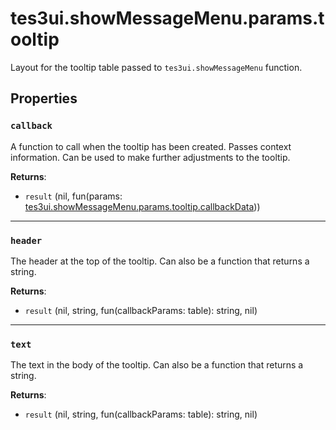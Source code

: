 # tes3ui.showMessageMenu.params.tooltip
<div class="search_terms" style="display: none">tes3ui.showmessagemenu.params.tooltip, .showmessagemenu.params.tooltip</div>

<!---
	This file is autogenerated. Do not edit this file manually. Your changes will be ignored.
	More information: https://github.com/MWSE/MWSE/tree/master/docs
-->

Layout for the tooltip table passed to `tes3ui.showMessageMenu` function.

## Properties

### `callback`
<div class="search_terms" style="display: none">callback</div>

A function to call when the tooltip has been created. Passes context information. Can be used to make further adjustments to the tooltip.

**Returns**:

* `result` (nil, fun(params: [tes3ui.showMessageMenu.params.tooltip.callbackData](../types/tes3ui.showMessageMenu.params.tooltip.callbackData.md)))

***

### `header`
<div class="search_terms" style="display: none">header</div>

The header at the top of the tooltip. Can also be a function that returns a string.

**Returns**:

* `result` (nil, string, fun(callbackParams: table): string, nil)

***

### `text`
<div class="search_terms" style="display: none">text</div>

The text in the body of the tooltip. Can also be a function that returns a string.

**Returns**:

* `result` (nil, string, fun(callbackParams: table): string, nil)

